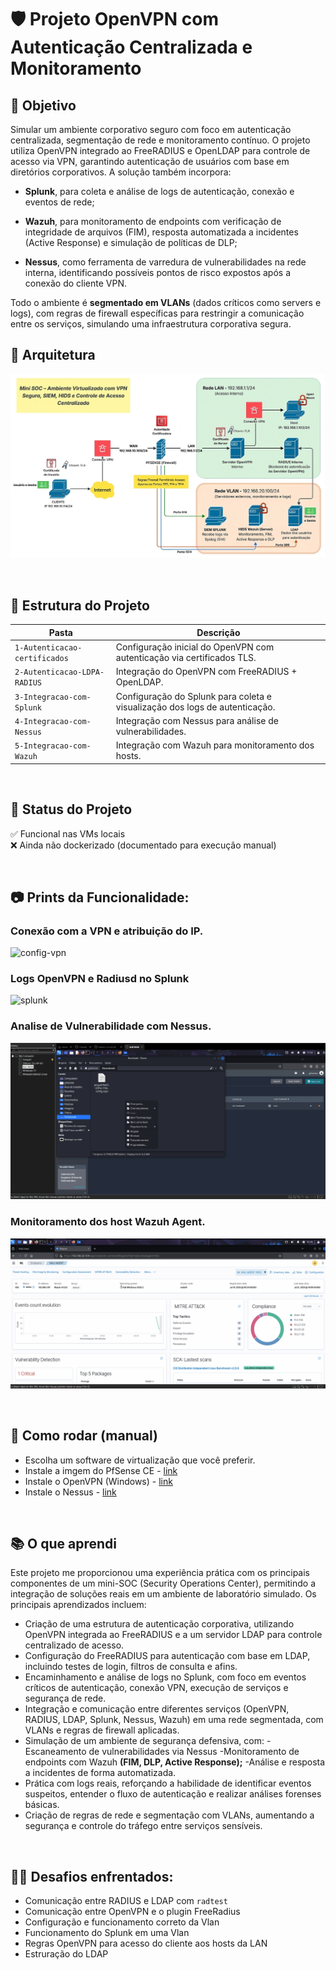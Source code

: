 # 🛡️ Projeto OpenVPN com Autenticação Centralizada e Monitoramento

## 📌 Objetivo
Simular um ambiente corporativo seguro com foco em autenticação centralizada, segmentação de rede e monitoramento contínuo. O projeto utiliza OpenVPN integrado ao FreeRADIUS e OpenLDAP para controle de acesso via VPN, garantindo autenticação de usuários com base em diretórios corporativos. A solução também incorpora:

- **Splunk**, para coleta e análise de logs de autenticação, conexão e eventos de rede;

- **Wazuh**, para monitoramento de endpoints com verificação de integridade de arquivos (FIM), resposta automatizada a incidentes (Active Response) e simulação de políticas de DLP;

- **Nessus**, como ferramenta de varredura de vulnerabilidades na rede interna, identificando possíveis pontos de risco expostos após a conexão do cliente VPN.

Todo o ambiente é **segmentado em VLANs** (dados críticos como servers e logs), com regras de firewall específicas para restringir a comunicação entre os serviços, simulando uma infraestrutura corporativa segura.

## 🧩 Arquitetura

![Diagrama-da-rede](4-Integracao-Nessus/sources/upscalemedia-transformed.jpg)

&nbsp;

## 📁 Estrutura do Projeto
| Pasta	| Descrição | 
| --- | --- |
| `1-Autenticacao-certificados` | Configuração inicial do OpenVPN com autenticação via certificados TLS. |
| `2-Autenticacao-LDPA-RADIUS` | Integração do OpenVPN com FreeRADIUS + OpenLDAP. |
| `3-Integracao-com-Splunk` | Configuração do Splunk para coleta e visualização dos logs de autenticação. |
| `4-Integracao-com-Nessus` | Integração com Nessus para análise de vulnerabilidades. |
| `5-Integracao-com-Wazuh` | Integração com Wazuh para monitoramento dos hosts.  |

&nbsp;

## 🚧 Status do Projeto
✅ Funcional nas VMs locais <br>
❌ Ainda não dockerizado (documentado para execução manual)

&nbsp;

## 📷 Prints da Funcionalidade:

### Conexão com a VPN e atribuição do IP.
![config-vpn](4-Integracao-Nessus/sources/config-vpn.gif)

### Logs OpenVPN e Radiusd no Splunk
![splunk](4-Integracao-Nessus/sources/splunk.gif)

### Analise de Vulnerabilidade com Nessus.
![nessus](4-Integracao-Nessus/sources/config-nessus.gif)

### Monitoramento dos host Wazuh Agent.
![wazuh](4-Integracao-Nessus/sources/config-wazuh.gif)

&nbsp;

## 📜 Como rodar (manual)
- Escolha um software de virtualização que você preferir.
- Instale a imgem do PfSense CE - [link](https://www.pfsense.org/download/)
- Instale o OpenVPN (Windows) - [link](https://openvpn.net/client/)
- Instale o Nessus - [link](https://www.tenable.com/downloads/nessus?loginAttempted=true)

&nbsp;

## 📚 O que aprendi
Este projeto me proporcionou uma experiência prática com os principais componentes de um mini-SOC (Security Operations Center), permitindo a integração de soluções reais em um ambiente de laboratório simulado. Os principais aprendizados incluem:

- Criação de uma estrutura de autenticação corporativa, utilizando OpenVPN integrada ao FreeRADIUS e a um servidor LDAP para controle centralizado de acesso.
- Configuração do FreeRADIUS para autenticação com base em LDAP, incluindo testes de login, filtros de consulta e afins.
- Encaminhamento e análise de logs no Splunk, com foco em eventos críticos de autenticação, conexão VPN, execução de serviços e segurança de rede.
- Integração e comunicação entre diferentes serviços (OpenVPN, RADIUS, LDAP, Splunk, Nessus, Wazuh) em uma rede segmentada, com VLANs e regras de firewall aplicadas.
- Simulação de um ambiente de segurança defensiva, com:
    -Escaneamento de vulnerabilidades via Nessus
    -Monitoramento de endpoints com Wazuh **(FIM, DLP, Active Response);**
    -Análise e resposta a incidentes de forma automatizada.
- Prática com logs reais, reforçando a habilidade de identificar eventos suspeitos, entender o fluxo de autenticação e realizar análises forenses básicas.
- Criação de regras de rede e segmentação com VLANs, aumentando a segurança e controle do tráfego entre serviços sensíveis.

&nbsp;

## 💪🏻 Desafios enfrentados:
- Comunicação entre RADIUS e LDAP com `radtest`
- Comunicação entre OpenVPN e o plugin FreeRadius
- Configuração e funcionamento correto da Vlan
- Funcionamento do Splunk em uma Vlan
- Regras OpenVPN para acesso do cliente aos hosts da LAN
- Estruração do LDAP